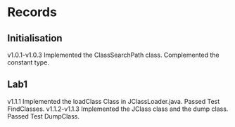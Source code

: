 # Records
## Initialisation
v1.0.1-v1.0.3 Implemented the ClassSearchPath class. Complemented the constant type.
## Lab1
v1.1.1 Implemented the loadClass Class in JClassLoader.java. Passed Test FindClasses.
v1.1.2-v1.1.3 Implemented the JClass class and the dump class. Passed Test DumpClass.
